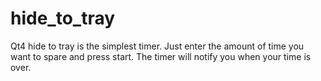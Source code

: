 # hide_to_tray
Qt4 hide to tray is the simplest timer.
Just enter the amount of time you want to spare and press start. The timer will notify you when your time is over.
